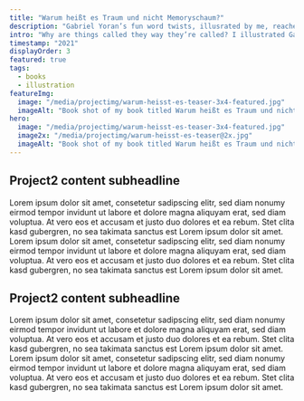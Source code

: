 ```yaml
---
title: "Warum heißt es Traum und nicht Memoryschaum?"
description: "Gabriel Yoran’s fun word twists, illusrated by me, reached ‛Top 50 Gift Books for Singles’ on Amazon!"
intro: "Why are things called they way they’re called? I illustrated Gabriel Yoran’s fun word twists and we published it as a small, neat book (‛Top 50 Gift Books for Singles’ on Amazon!). Published with Frohmann Verlag Berlin."
timestamp: "2021"
displayOrder: 3
featured: true
tags:
  - books
  - illustration
featureImg:
  image: "/media/projectimg/warum-heisst-es-teaser-3x4-featured.jpg"
  imageAlt: "Book shot of my book titled Warum heißt es Traum und nicht Memoryschaum"
hero:
  image: "/media/projectimg/warum-heisst-es-teaser-3x4-featured.jpg"
  image2x: "/media/projectimg/warum-heisst-es-teaser@2x.jpg"
  imageAlt: "Book shot of my book titled Warum heißt es Traum und nicht Memoryschaum"
---
```


## Project2 content subheadline

Lorem ipsum dolor sit amet, consetetur sadipscing elitr, sed diam nonumy eirmod tempor invidunt ut labore et dolore magna aliquyam erat, sed diam voluptua. At vero eos et accusam et justo duo dolores et ea rebum. Stet clita kasd gubergren, no sea takimata sanctus est Lorem ipsum dolor sit amet. Lorem ipsum dolor sit amet, consetetur sadipscing elitr, sed diam nonumy eirmod tempor invidunt ut labore et dolore magna aliquyam erat, sed diam voluptua. At vero eos et accusam et justo duo dolores et ea rebum. Stet clita kasd gubergren, no sea takimata sanctus est Lorem ipsum dolor sit amet. 

## Project2 content subheadline

Lorem ipsum dolor sit amet, consetetur sadipscing elitr, sed diam nonumy eirmod tempor invidunt ut labore et dolore magna aliquyam erat, sed diam voluptua. At vero eos et accusam et justo duo dolores et ea rebum. Stet clita kasd gubergren, no sea takimata sanctus est Lorem ipsum dolor sit amet. Lorem ipsum dolor sit amet, consetetur sadipscing elitr, sed diam nonumy eirmod tempor invidunt ut labore et dolore magna aliquyam erat, sed diam voluptua. At vero eos et accusam et justo duo dolores et ea rebum. Stet clita kasd gubergren, no sea takimata sanctus est Lorem ipsum dolor sit amet. 
